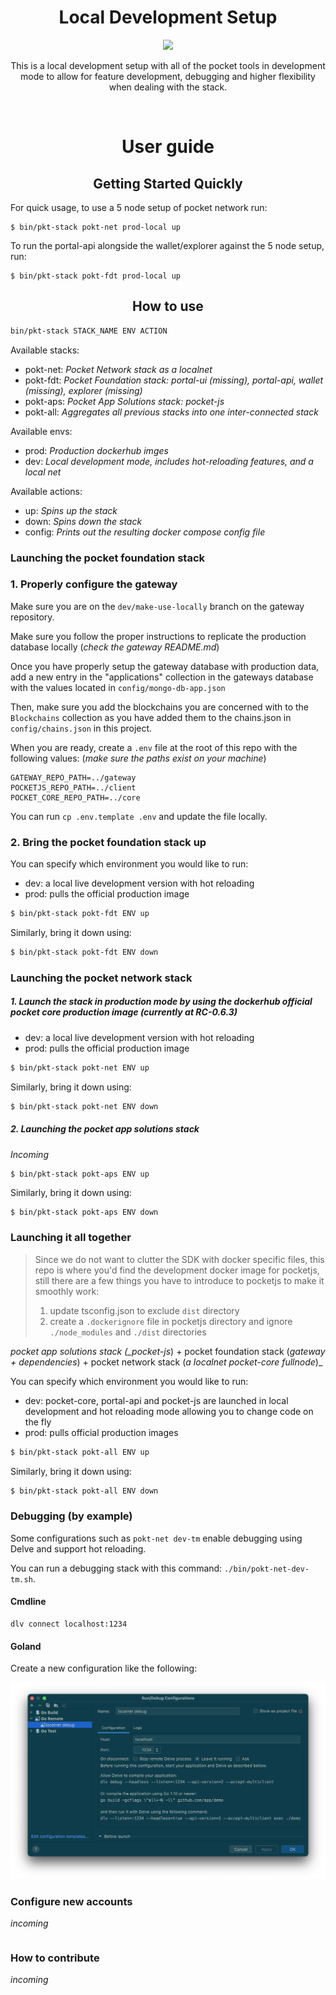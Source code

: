 <h1 align="center">Local Development Setup</h1>
<p align="center">
    <img src="https://assets.website-files.com/609e7a6f2ec5c05d866ed6d3/60a7cd2bbdce89ccfbf8ff97_POKT_Logo_S_Color.png" />
</p>
<p align="center">This is a local development setup with all of the pocket tools in development mode to allow for feature development, debugging and higher flexibility when   dealing with the stack.
</p>
</br>
<h1 align="center">User guide</h2>

<h2 align="center">Getting Started Quickly</h2>

For quick usage, to use a 5 node setup of pocket network run:

```
$ bin/pkt-stack pokt-net prod-local up
```

To run the portal-api alongside the wallet/explorer against the 5 node setup, run:

```
$ bin/pkt-stack pokt-fdt prod-local up
```

<h2 align="center">How to use</h2>

```bash
bin/pkt-stack STACK_NAME ENV ACTION
```

Available stacks:

- pokt-net: _Pocket Network stack as a localnet_
- pokt-fdt: _Pocket Foundation stack: portal-ui (missing), portal-api, wallet (missing), explorer (missing)_
- pokt-aps: _Pocket App Solutions stack: pocket-js_
- pokt-all: _Aggregates all previous stacks into one inter-connected stack_

Available envs:

- prod: _Production dockerhub imges_
- dev: _Local development mode, includes hot-reloading features, and a local net_

Available actions:

- up: _Spins up the stack_
- down: _Spins down the stack_
- config: _Prints out the resulting docker compose config file_

### Launching the pocket foundation stack

### 1. Properly configure the gateway

Make sure you are on the `dev/make-use-locally` branch on the gateway repository.

Make sure you follow the proper instructions to replicate the production database locally (_check the gateway README.md_)

Once you have properly setup the gateway database with production data, add a new entry in the "applications" collection in the gateways database with the values located in `config/mongo-db-app.json`

Then, make sure you add the blockchains you are concerned with to the `Blockchains` collection as you have added them to the chains.json in `config/chains.json` in this project.

When you are ready, create a `.env` file at the root of this repo with the following values:
(_make sure the paths exist on your machine_)

```
GATEWAY_REPO_PATH=../gateway
POCKETJS_REPO_PATH=../client
POCKET_CORE_REPO_PATH=../core
```

You can run `cp .env.template .env` and update the file locally.

### 2. Bring the pocket foundation stack up

You can specify which environment you would like to run:

- dev: a local live development version with hot reloading
- prod: pulls the official production image

```bash
$ bin/pkt-stack pokt-fdt ENV up
```

Similarly, bring it down using:

```bash
$ bin/pkt-stack pokt-fdt ENV down
```

### Launching the pocket network stack

##### 1. Launch the stack in production mode by using the dockerhub official pocket core production image (_currently at RC-0.6.3_)

- dev: a local live development version with hot reloading
- prod: pulls the official production image

```bash
$ bin/pkt-stack pokt-net ENV up
```

Similarly, bring it down using:

```bash
$ bin/pkt-stack pokt-net ENV down
```

##### 2. Launching the pocket app solutions stack

_Incoming_

```bash
$ bin/pkt-stack pokt-aps ENV up
```

Similarly, bring it down using:

```
$ bin/pkt-stack pokt-aps ENV down
```

### Launching it all together

> Since we do not want to clutter the SDK with docker specific files, this repo is where you'd find the development docker image for pocketjs, still there are a few things you have to introduce to pocketjs to make it smoothly work:
>
> 1.  update tsconfig.json to exclude `dist` directory
> 2.  create a `.dockerignore` file in pocketjs directory and ignore `./node_modules` and `./dist` directories

_pocket app solutions stack (\_pocket-js_) + pocket foundation stack (_gateway + dependencies_) + pocket network stack (_a localnet pocket-core fullnode_)\_

You can specify which environment you would like to run:

- dev: pocket-core, portal-api and pocket-js are launched in local development and hot reloading mode allowing you to change code on the fly
- prod: pulls official production images

```bash
$ bin/pkt-stack pokt-all ENV up
```

Similarly, bring it down using:

```bash
$ bin/pkt-stack pokt-all ENV down
```

### Debugging (by example)

Some configurations such as `pokt-net dev-tm` enable debugging using Delve and support hot reloading.

You can run a debugging stack with this command: `./bin/pokt-net-dev-tm.sh`.

#### Cmdline

```
dlv connect localhost:1234
```

#### Goland

Create a new configuration like the following:

![Goland Debug Configs](docs/img/goland_local_debug_configs.png)

### Configure new accounts

_incoming_

```

```

### How to contribute

_incoming_

###
